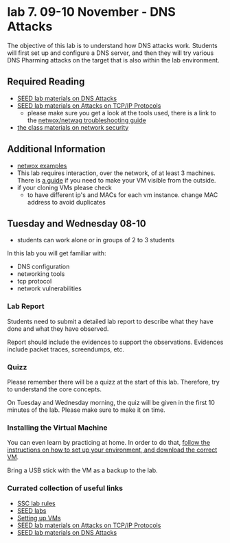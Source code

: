 # lab 7. 09-10 November - DNS Attacks 

The objective of this lab is to understand how DNS attacks work. 
Students will first set up and configure a DNS server, and then they will try various DNS Pharming attacks on the target that is also within the lab environment.

## Required Reading
- [SEED lab materials on DNS Attacks](http://www.cis.syr.edu/~wedu/seed/Labs/Attacks_DNS/)
- [SEED lab materials on Attacks on TCP/IP Protocols](http://www.cis.syr.edu/~wedu/seed/Labs/Attacks_TCPIP/)
	- please make sure you get a look at the tools used, there is a link to the [netwox/netwag troubleshooting guide](http://www.cis.syr.edu/~wedu/seed/Documentation/Misc/netwox.pdf)  
- [the class materials on network security](http://staff.cs.upt.ro/~marius/curs/sec/index.html)

## Additional Information
- [netwox examples](http://www.cis.syr.edu/~wedu/Teaching/cis758/netw522/netwox-doc_html/html/examples.html)
- This lab requires interaction, over the network, of at least 3 machines. There is [a guide](http://www.cis.syr.edu/~wedu/seed/Documentation/Ubuntu11_04_VM/VirtualBox_MultipleVMs.pdf) if you need to make your VM visible from the outside.
- if your cloning VMs please check
	- to have different ip's and MACs for each vm instance. change MAC address to avoid duplicates

## Tuesday and Wednesday 08-10
- students can work alone or in groups of 2 to 3 students

In this lab you will get familiar with:
- DNS configuration
- networking tools
- tcp protocol
- network vulnerabilities

### Lab Report

Students need to submit a detailed lab report to describe what they have done and what they have observed.

Report should include the evidences to support the observations. Evidences include packet traces, screendumps, etc.


### Quizz

Please remember there will be a quizz at the start of this lab. Therefore, try to understand the core concepts.

On Tuesday and Wednesday morning, the quiz will be given in the first 10 minutes of the lab. 
Please make sure to make it on time. 

### Installing the Virtual Machine

You can even learn by practicing at home. In order to do that, [follow the instructions on how to set up your environment, and download the correct VM](https://github.com/SSC-2016/lab-rules/blob/master/README.md#general-workflow).

Bring a USB stick with the VM as a backup to the lab.

### Currated collection of useful links
- [SSC lab rules](https://github.com/SSC-2016/lab-rules)
- [SEED labs](http://www.cis.syr.edu/~wedu/seed/labs.html)
- [Setting up VMs](http://www.cis.syr.edu/~wedu/seed/lab_env.html)
- [SEED lab materials on Attacks on TCP/IP Protocols](http://www.cis.syr.edu/~wedu/seed/Labs/Attacks_TCPIP/)
- [SEED lab materials on DNS Attacks](http://www.cis.syr.edu/~wedu/seed/Labs/Attacks_DNS/)

